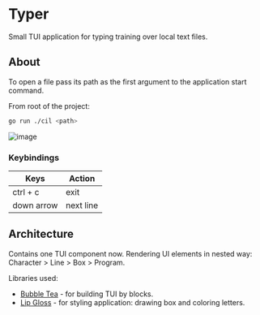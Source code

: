 # Typer

Small TUI application for typing training over local text files.

## About

To open a file pass its path as the first argument to the application start command.

From root of the project:

```sh
go run ./cil <path>
```

![image](https://github.com/user-attachments/assets/b749fc9d-c9b4-4c3c-bff6-0bbd1cb6a05a)

### Keybindings

| Keys | Action |
| ---- | ------ |
| ctrl + c | exit |
| down arrow | next line |

## Architecture

Contains one TUI component now. Rendering UI elements in nested way:
Character > Line > Box > Program.

Libraries used:

- [Bubble Tea](https://github.com/charmbracelet/bubbletea) - for building TUI by blocks.
- [Lip Gloss](https://github.com/charmbracelet/lipgloss) - for styling application: drawing box and coloring letters.
